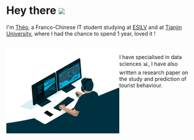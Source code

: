 # Hey there <img src="https://media.giphy.com/media/hvRJCLFzcasrR4ia7z/giphy.gif" width="25px">

I'm [Théo](https://www.linkedin.com/in/theo-demessance/), a Franco-Chinese IT student studying at [ESILV](https://www.esilv.fr/en/) and at [Tianjin University](http://www.tju.edu.cn/english/index.htm), where I had the chance to spend 1 year, loved it !

<br />

<img alt = "GIF" align = "left" src="https://github.com/TheoDemessance/TheoDemessance/blob/main/code.gif?raw=true" width = "300px"/>

I have specialised in data sciences 📊, I have also written a research paper on the study and prediction of tourist behaviour.



<!--
**TheoDemessance/TheoDemessance** is a ✨ _special_ ✨ repository because its `README.md` (this file) appears on your GitHub profile.

Here are some ideas to get you started:

- 🔭 I’m currently working on ...
- 🌱 I’m currently learning ...
- 👯 I’m looking to collaborate on ...
- 🤔 I’m looking for help with ...
- 💬 Ask me about ...
- 📫 How to reach me: ...
- 😄 Pronouns: ...
- ⚡ Fun fact: ...
-->
